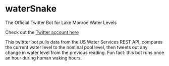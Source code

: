 # waterSnake
The Official Twitter Bot for Lake Monroe Water Levels

Check out the [Twitter account here](https://twitter.com/LakeMonroeWater)

This twittter bot pulls data from the US Water Services REST API, compares the current water level to the nominal pool level, then tweets out any change in water level from the previous reading. Fun fact: this bot runs once an hour during human waking hours.


